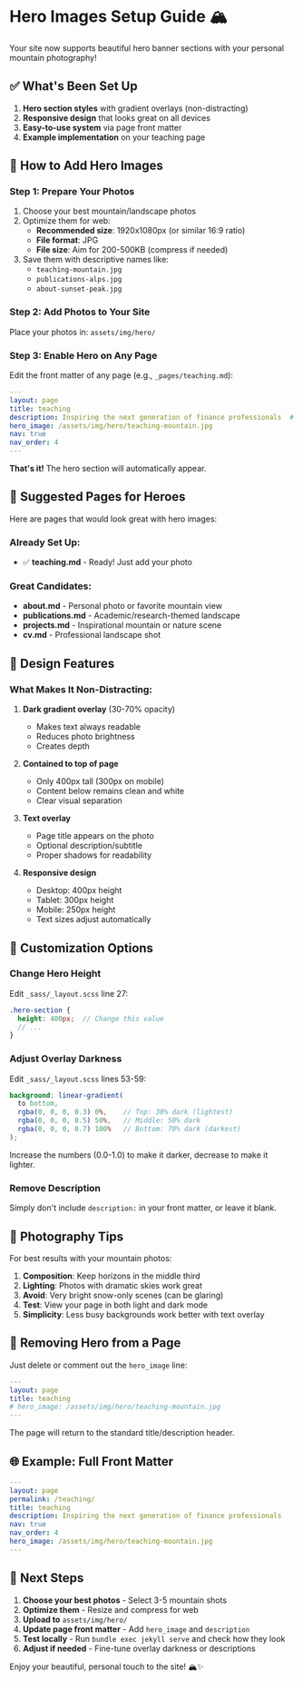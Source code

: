 # Hero Images Setup Guide 🏔️

Your site now supports beautiful hero banner sections with your personal mountain photography!

## ✅ What's Been Set Up

1. **Hero section styles** with gradient overlays (non-distracting)
2. **Responsive design** that looks great on all devices
3. **Easy-to-use system** via page front matter
4. **Example implementation** on your teaching page

## 🚀 How to Add Hero Images

### Step 1: Prepare Your Photos

1. Choose your best mountain/landscape photos
2. Optimize them for web:
   - **Recommended size**: 1920x1080px (or similar 16:9 ratio)
   - **File format**: JPG
   - **File size**: Aim for 200-500KB (compress if needed)
3. Save them with descriptive names like:
   - `teaching-mountain.jpg`
   - `publications-alps.jpg`
   - `about-sunset-peak.jpg`

### Step 2: Add Photos to Your Site

Place your photos in: `assets/img/hero/`

### Step 3: Enable Hero on Any Page

Edit the front matter of any page (e.g., `_pages/teaching.md`):

```yaml
---
layout: page
title: teaching
description: Inspiring the next generation of finance professionals  # Optional subtitle
hero_image: /assets/img/hero/teaching-mountain.jpg
nav: true
nav_order: 4
---
```

**That's it!** The hero section will automatically appear.

## 📄 Suggested Pages for Heroes

Here are pages that would look great with hero images:

### Already Set Up:
- ✅ **teaching.md** - Ready! Just add your photo

### Great Candidates:
- **about.md** - Personal photo or favorite mountain view
- **publications.md** - Academic/research-themed landscape
- **projects.md** - Inspirational mountain or nature scene
- **cv.md** - Professional landscape shot

## 🎨 Design Features

### What Makes It Non-Distracting:

1. **Dark gradient overlay** (30-70% opacity)
   - Makes text always readable
   - Reduces photo brightness
   - Creates depth

2. **Contained to top of page**
   - Only 400px tall (300px on mobile)
   - Content below remains clean and white
   - Clear visual separation

3. **Text overlay**
   - Page title appears on the photo
   - Optional description/subtitle
   - Proper shadows for readability

4. **Responsive design**
   - Desktop: 400px height
   - Tablet: 300px height
   - Mobile: 250px height
   - Text sizes adjust automatically

## 🔧 Customization Options

### Change Hero Height

Edit `_sass/_layout.scss` line 27:

```scss
.hero-section {
  height: 400px;  // Change this value
  // ...
}
```

### Adjust Overlay Darkness

Edit `_sass/_layout.scss` lines 53-59:

```scss
background: linear-gradient(
  to bottom,
  rgba(0, 0, 0, 0.3) 0%,    // Top: 30% dark (lightest)
  rgba(0, 0, 0, 0.5) 50%,   // Middle: 50% dark
  rgba(0, 0, 0, 0.7) 100%   // Bottom: 70% dark (darkest)
);
```

Increase the numbers (0.0-1.0) to make it darker, decrease to make it lighter.

### Remove Description

Simply don't include `description:` in your front matter, or leave it blank.

## 📸 Photography Tips

For best results with your mountain photos:

1. **Composition**: Keep horizons in the middle third
2. **Lighting**: Photos with dramatic skies work great
3. **Avoid**: Very bright snow-only scenes (can be glaring)
4. **Test**: View your page in both light and dark mode
5. **Simplicity**: Less busy backgrounds work better with text overlay

## 🔄 Removing Hero from a Page

Just delete or comment out the `hero_image` line:

```yaml
---
layout: page
title: teaching
# hero_image: /assets/img/hero/teaching-mountain.jpg
---
```

The page will return to the standard title/description header.

## 🌐 Example: Full Front Matter

```yaml
---
layout: page
permalink: /teaching/
title: teaching
description: Inspiring the next generation of finance professionals
nav: true
nav_order: 4
hero_image: /assets/img/hero/teaching-mountain.jpg
---
```

## 🎯 Next Steps

1. **Choose your best photos** - Select 3-5 mountain shots
2. **Optimize them** - Resize and compress for web
3. **Upload to** `assets/img/hero/`
4. **Update page front matter** - Add `hero_image` and `description`
5. **Test locally** - Run `bundle exec jekyll serve` and check how they look
6. **Adjust if needed** - Fine-tune overlay darkness or descriptions

Enjoy your beautiful, personal touch to the site! 🏔️✨
